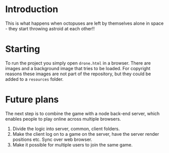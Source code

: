 # Introduction

This is what happens when octopuses are left by themselves alone in space - they start throwing astroid at each other!!

# Starting

To run the project you simply open `drone.html` in a browser. There are images and a background image that tries to be loaded. For copyright reasons these images are not part of the repository, but they could be added to a `resources` folder.

# Future plans

The next step is to combine the game with a node back-end server, which enables people to play online across multiple browsers.

1. Divide the logic into server, common, client folders.
2. Make the client log on to a game on the server, have the server render positions etc. Sync over web browser.
3. Make it possible for multiple users to join the same game.
